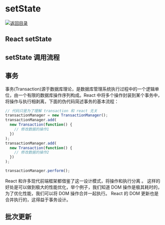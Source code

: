 # setState

[![&#x8FD4;&#x56DE;&#x76EE;&#x5F55;](https://i.postimg.cc/50XLzC7C/image.png)](https://github.com/wx-chevalier/Web-Series)

## React setState

## setState 调用流程

## 事务

事务\(Transaction\)源于数据库理论，是数据库管理系统执行过程中的一个逻辑单位，由一个有限的数据库操作序列构成。React 中将多个操作封装到某个事务中，将操作与执行相剥离，下面的伪代码简述事务的基本流程：

```javascript
// 代码只是为了理解 transaction 和 react 无关
transactionManager = new TransactionManager();
transactionManager.add(
  new Transaction(function() {
    // 修改数据的操作1
  })
);
transactionManager.add(
  new Transaction(function() {
    // 修改数据的操作2
  })
);

transactionManager.perform();
```

React 和许多现代前端框架都借鉴了这一设计模式，将操作和执行分离 。 这样的好处是可以做到极大的性能优化，举个例子，我们知道 DOM 操作是极其耗时的，为了优化性能，我们可以将 DOM 操作合并一起执行。 React 的 DOM 更新也是合并执行的，这得益于事务设计。

## 批次更新

